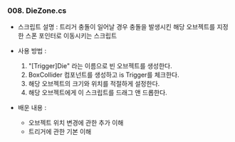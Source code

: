 ### 008. DieZone.cs
 * 스크립트 설명 : 트리거 충돌이 일어날 경우 충돌을 발생시킨 해당 오브젝트를 지정한 스폰 포인터로 이동시키는 스크립트
 * 사용 방법 : 
	1. "[Trigger]Die" 라는 이름으로 빈 오브젝트를 생성한다.
	2. BoxCollider 컴포넌트를 생성하고 is Trigger를 체크한다.
	3. 해당 오브젝트의 크기와 위치를 적절하게 설정한다. 
	4. 해당 오브젝트에게 이 스크립트를 드래그 앤 드롭한다.

 * 배운 내용 :
	- 오브젝트 위치 변경에 관한 추가 이해
	- 트리거에 관한 기본 이해